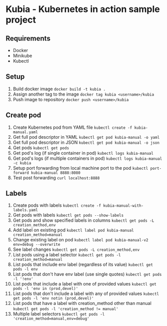 # Kubia - Kubernetes in action sample project

## Requirements
* Docker
* Minikube
* Kubectl

## Setup
1. Build docker image
```docker build -t kubia .```
2. Assign another tag to the image
```docker tag kubia <username>/kubia```
3. Push image to repository
```docker push <username>/kubia```

## Create pod
1. Create Kubernetes pod from YAML file
```kubectl create -f kubia-manual.yaml``` 
2. Get full pod descriptor in YAML
```kubectl get pod kubia-manual -o yaml``` 
3. Get full pod descriptor in JSON
```kubectl get pod kubia-manual -o json``` 
4. Get pods
```kubectl get pods``` 
5. Get pod's log (if single container in pod)
```kubectl logs kubia-manual```
6. Get pod's logs (if multiple containers in pod)
```kubectl logs kubia-manual -c kubia```
7. Setup port forwarding from local machine port to the pod
```kubectl port-forward kubia-manual 8888:8080```
8. Test post forwarding
```curl localhost:8888```

## Labels
1. Create pods with labels
```kubectl create -f kubia-manual-with-labels.yaml```
2. Get pods with labels
```kubectl get pods --show-labels```
3. Get pods and show specified labels in columns
```kubectl get pods -L creation_method,env```
4. Add label on existing pod
```kubectl label pod kubia-manual creation_method=manual```
5. Change existing label on pod
```kubectl label pod kubia-manual-v2 env=debug --overwrite```
6. See label changes
```kubectl get pods -L creation_method,env```
7. List pods using a label selector 
```kubectl get pods -l creation_method=manual```
8. List pods that include env label (regardless of its value)
```kubectl get pods -l env```
8. List pods that don't have env label (use single quotes)
```kubectl get pods -l '!env'```
9. List pods that include a label with one of provided values
```kubectl get pods -l 'env in (prod,devel)'```
10. List pods that don't include a label with any of provided values
```kubectl get pods -l 'env notin (prod,devel)'```
11. List pods that have a label with creation_method other than manual
```kubectl get pods -l 'creation_method != manual'```
12. Multiple label selectors
```kubectl get pods -l 'creation_method=manual,env=debug'```

